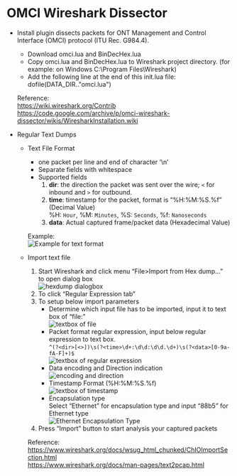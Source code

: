 # OMCI Wireshark Dissector
 * Install plugin dissects packets for ONT Management and Control Interface (OMCI) protocol (ITU Rec. G984.4).
   * Download omci.lua and BinDecHex.lua
   * Copy omci.lua and BinDecHex.lua to Wireshark project directory. (for example: on Windows C:\Program Files\Wireshark)
   * Add the following line at the end of this init.lua file: dofile(DATA_DIR.."omci.lua")
   
   Reference:<br>
      https://wiki.wireshark.org/Contrib<br>
      https://code.google.com/archive/p/omci-wireshark-dissector/wikis/WiresharkInstallation.wiki<br>
 * Regular Text Dumps
   * Text File Format
     * one packet per line and end of character ‘\n’<br>
     * Separate fields with whitespace
     * Supported fields
       1. **dir**: the direction the packet was sent over the wire; `<` for inbound and `>` for outbound.
       2. **time**: timestamp for the packet, format is “%H:%M:%S.%f” (Decimal Value)<br>
                    %H: `Hour`, %M: `Minutes`, %S: `Seconds`, %f: `Nanoseconds`
       3.	**data**: Actual captured frame/packet data (Hexadecimal Value)

     Example:<br>
       ![Example for text format](file://picture/textFMT.png) 
   * Import text file
       1. Start Wireshark and click menu “File>Import from Hex dump…” to open dialog box<br>
        ![hexdump dialogbox](file://picture/hexdump_dialogbox.png)
       2. To click “Regular Expression tab”
       3. To setup below import parameters
          * Determine which input file has to be imported, input it to text box of “file:”<br>
            ![textbox of file](file://picture/textbox_of_file.png)
          *	Packet format regular expression, input below regular expression to text box.<br>
            `^(?<dir>[<>])\s(?<time>\d+:\d\d:\d\d.\d+)\s(?<data>[0-9a-fA-F]+)$`<br>
            ![textbox of regular expression](file://picture/textbox_of_regex.png)
          * Data encoding and Direction indication<br>
            ![encoding and direction](file://picture/encoding_direction.png)
          * Timestamp Format (%H:%M:%S.%f)<br>
            ![textbox of timestamp](file://picture/timestamp.png)
          * Encapsulation type<br>
            Select “Ethernet” for encapsulation type and input “88b5” for Ethernet type<br>
            ![Ethernet Encapsulation Type](file://picture/eth_encap_type.png)
       4.	Press “Import” button to start analysis your captured packets
       
       Reference:<br>
	     https://www.wireshark.org/docs/wsug_html_chunked/ChIOImportSection.html<br>
	     https://www.wireshark.org/docs/man-pages/text2pcap.html

